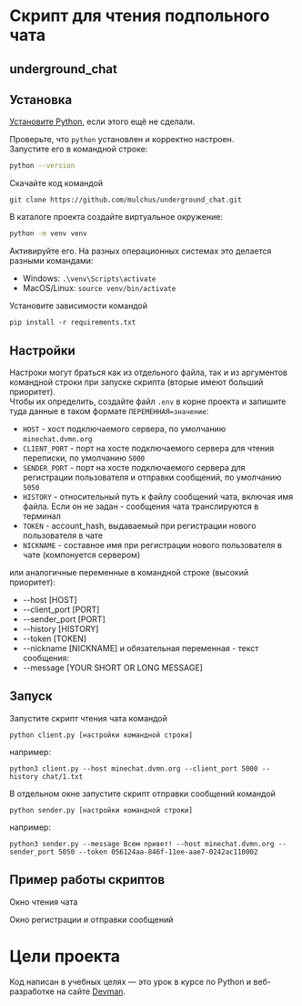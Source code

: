 # Скрипт для чтения подпольного чата
## underground_chat

## Установка

[Установите Python](https://www.python.org/), если этого ещё не сделали.

Проверьте, что `python` установлен и корректно настроен.  
Запустите его в командной строке:
```sh
python --version
```

Скачайте код командой  
```shell
git clone https://github.com/mulchus/underground_chat.git
```

В каталоге проекта создайте виртуальное окружение:  
```sh
python -m venv venv
```

Активируйте его. На разных операционных системах это делается разными командами:  
- Windows: `.\venv\Scripts\activate`
- MacOS/Linux: `source venv/bin/activate`

Установите зависимости командой   
```shell
pip install -r requirements.txt
```


## Настройки

Настроки могут браться как из отдельного файла, так и из аргументов командной строки при запуске скрипта (вторые имеют больший приоритет).    
Чтобы их определить, создайте файл `.env` в корне проекта и запишите туда данные в таком формате `ПЕРЕМЕННАЯ=значение`:  

- `HOST` - хост подключаемого сервера, по умолчанию `minechat.dvmn.org`  
- `CLIENT_PORT` - порт на хосте подключаемого сервера для чтения переписки, по умолчанию `5000`  
- `SENDER_PORT` - порт на хосте подключаемого сервера для регистрации пользователя и отправки сообщений, по умолчанию `5050`  
- `HISTORY` - относительный путь к файлу сообщений чата, включая имя файла. Если он не задан - сообщения чата транслируются в терминал  
- `TOKEN` - account_hash, выдаваемый при регистрации нового пользователя в чате  
- `NICKNAME` - составное имя при регистрации нового пользователя в чате (компонуется сервером)  

или аналогичные переменные в командной строке (высокий приоритет):  
- --host [HOST]
- --client_port [PORT]
- --sender_port [PORT]
- --history [HISTORY]
- --token [TOKEN]
- --nickname [NICKNAME]
и обязательная переменная - текст сообщения:
- --message [YOUR SHORT OR LONG MESSAGE]


## Запуск
Запустите скрипт чтения чата командой 
```shell
python client.py [настройки командной строки]
```
например:
```shell
python3 client.py --host minechat.dvmn.org --client_port 5000 --history chat/1.txt
```
В отдельном окне запустите скрипт отправки сообщений командой 
```shell
python sender.py [настройки командной строки]
```
например:
```shell
python3 sender.py --message Всем привет! --host minechat.dvmn.org --sender_port 5050 --token 056124aa-846f-11ee-aae7-0242ac110002
```

## Пример работы скриптов
Окно чтения чата

Окно регистрации и отправки сообщений



# Цели проекта

Код написан в учебных целях — это урок в курсе по Python и веб-разработке на сайте [Devman](https://dvmn.org).
